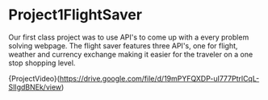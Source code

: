 # Project1FlightSaver
Our first class project was to use API's to come up with a every problem solving webpage. The flight saver features three API's, one for flight, weather and currency exchange making it easier for the traveler on a one stop shopping level. 

{ProjectVideo}(https://drive.google.com/file/d/19mPYFQXDP-uI777PtrlCqL-SlIgdBNEk/view)

